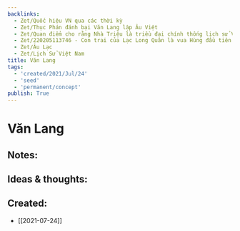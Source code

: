 ```yaml
---
backlinks:
  - Zet/Quốc hiệu VN qua các thời kỳ
  - Zet/Thục Phán đánh bại Văn Lang lập Âu Việt
  - Zet/Quan điểm cho rằng Nhà Triệu là triều đại chính thống lịch sử VN
  - Zet/220205113746 - Con trai của Lạc Long Quân là vua Hùng đầu tiên
  - Zet/Âu Lạc
  - Zet/Lịch Sử Việt Nam
title: Văn Lang
tags:
  - 'created/2021/Jul/24'
  - 'seed'
  - 'permanent/concept'
publish: True
---
```

# Văn Lang

## Notes:

## Ideas & thoughts:

## Created:
- [[2021-07-24]]
